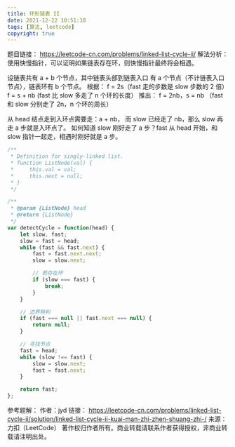 ```yaml
---
title: 环形链表 II
date: 2021-12-22 10:51:18
tags: [算法, leetcode]
copyright: true
---
```

题目链接：
https://leetcode-cn.com/problems/linked-list-cycle-ii/
解法分析：使用快慢指针，可以证明如果链表存在环，则快慢指针最终将会相遇。

设链表共有 a + b 个节点，其中链表头部到链表入口 有 a 个节点（不计链表入口节点），链表环有 b 个节点。
根据：
f = 2s（fast 走的步数是 slow 步数的 2 倍）
f = s + nb (fast 比 slow 多走了 n 个环的长度）
推出：
f = 2nb，s = nb （fast 和 slow 分别走了 2n，n 个环的周长）

从 head 结点走到入环点需要走：a + nb， 而 slow 已经走了 nb，那么 slow 再走 a 步就是入环点了。
如何知道 slow 刚好走了 a 步？fast 从 head 开始，和 slow 指针一起走，相遇时刚好就是 a 步。

```js
/**
 * Definition for singly-linked list.
 * function ListNode(val) {
 *     this.val = val;
 *     this.next = null;
 * }
 */

/**
 * @param {ListNode} head
 * @return {ListNode}
 */
var detectCycle = function(head) {
    let slow, fast;
    slow = fast = head;
    while (fast && fast.next) {
        fast = fast.next.next;
        slow = slow.next;

        // 若存在环
        if (slow === fast) {
            break;
        }
    }

    // 边界特判
    if (fast === null || fast.next === null) {
        return null;
    }

    // 寻找节点
    fast = head;
    while (slow !== fast) {
        slow = slow.next;
        fast = fast.next;
    }

    return fast;
};
```

参考题解：
作者：jyd
链接：
https://leetcode-cn.com/problems/linked-list-cycle-ii/solution/linked-list-cycle-ii-kuai-man-zhi-zhen-shuang-zhi-/
来源：力扣（LeetCode）
著作权归作者所有。商业转载请联系作者获得授权，非商业转载请注明出处。